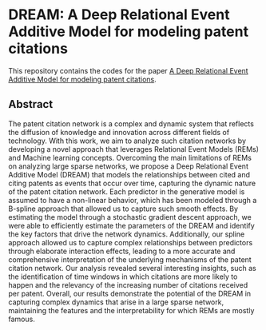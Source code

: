 # DREAM: A Deep Relational Event Additive Model for modeling patent citations

This repository contains the codes for the paper [A Deep Relational Event Additive Model for modeling patent citations](https://arxiv.org/abs/2303.07961).

## Abstract 

The patent citation network is a complex and dynamic system that reflects the diffusion of knowledge and innovation across different fields of technology. With this work, we aim to analyze such citation networks by developing a novel approach that leverages Relational Event Models (REMs) and Machine learning concepts. Overcoming the main limitations of REMs on analyzing large sparse networks, we propose a Deep Relational Event Additive Model (DREAM) that models the relationships between cited and citing patents as events that occur over time, capturing the dynamic nature of the patent citation network. Each predictor in the generative model is assumed to have a non-linear behavior, which has been modeled through a B-spline approach that allowed us to capture such smooth effects. By estimating the model through a stochastic gradient descent approach, we were able to efficiently estimate the parameters of the DREAM and identify the key factors that drive the network dynamics. Additionally, our spline approach allowed us to capture complex relationships between predictors through elaborate interaction effects, leading to a more accurate and comprehensive interpretation of the underlying mechanisms of the patent citation network. Our analysis revealed several interesting insights, such as the identification of time windows in which citations are more likely to happen and the relevancy of the increasing number of citations received per patent. Overall, our results demonstrate the potential of the DREAM in capturing complex dynamics that arise in a large sparse network, maintaining the features and the interpretability for which REMs are mostly famous.

